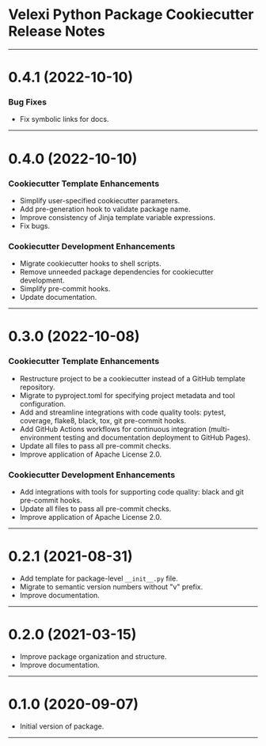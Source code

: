 Velexi Python Package Cookiecutter Release Notes
================================================

-------------------------------------------------------------------------------
0.4.1 (2022-10-10)
==================
### Bug Fixes
* Fix symbolic links for docs.

-------------------------------------------------------------------------------
0.4.0 (2022-10-10)
==================
### Cookiecutter Template Enhancements
* Simplify user-specified cookiecutter parameters.
* Add pre-generation hook to validate package name.
* Improve consistency of Jinja template variable expressions.
* Fix bugs.

### Cookiecutter Development Enhancements
* Migrate cookiecutter hooks to shell scripts.
* Remove unneeded package dependencies for cookiecutter development.
* Simplify pre-commit hooks.
* Update documentation.

-------------------------------------------------------------------------------
0.3.0 (2022-10-08)
==================
### Cookiecutter Template Enhancements
* Restructure project to be a cookiecutter instead of a GitHub template
  repository.
* Migrate to pyproject.toml for specifying project metadata and tool
  configuration.
* Add and streamline integrations with code quality tools: pytest, coverage,
  flake8, black, tox, git pre-commit hooks.
* Add GitHub Actions workflows for continuous integration (multi-environment
  testing and documentation deployment to GitHub Pages).
* Update all files to pass all pre-commit checks.
* Improve application of Apache License 2.0.

### Cookiecutter Development Enhancements
* Add integrations with tools for supporting code quality: black and git
  pre-commit hooks.
* Update all files to pass all pre-commit checks.
* Improve application of Apache License 2.0.

-------------------------------------------------------------------------------
0.2.1 (2021-08-31)
==================
* Add template for package-level `__init__.py` file.
* Migrate to semantic version numbers without "v" prefix.
* Improve documentation.

-------------------------------------------------------------------------------
0.2.0 (2021-03-15)
==================
* Improve package organization and structure.
* Improve documentation.

-------------------------------------------------------------------------------
0.1.0 (2020-09-07)
==================
* Initial version of package.

-------------------------------------------------------------------------------
